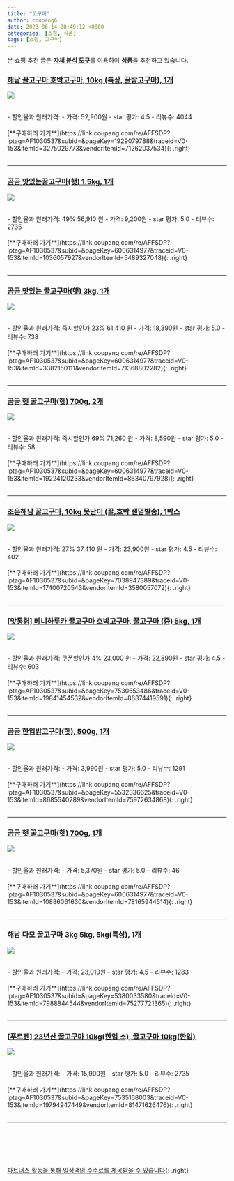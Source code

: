 ```yaml
---
title: "고구마"
author: coupang6
date: 2023-06-14 20:49:12 +0800
categories: [쇼핑, 식품]
tags: [쇼핑, 고구마]
---
```


본 쇼핑 추천 글은 [**자체 분석 도구**](https://itemscout.io/)를 이용하여 [**상품**](https://link.coupang.com/a/bao1ui)을 추천하고 있습니다.

### [해남 꿀고구마 호박고구마, 10kg (특상, 꿀밤고구마), 1개](https://link.coupang.com/re/AFFSDP?lptag=AF1030537&subid=&pageKey=1929079788&traceid=V0-153&itemId=3275029773&vendorItemId=71262037534) 

![](https://thumbnail10.coupangcdn.com/thumbnails/remote/230x230ex/image/vendor_inventory/2b96/fe7e61631cc663223543f2578b71872e6c8318bca2d685cd286bc7040aea.jpg)


<br>
- 할인율과 원래가격: 
- 가격: 52,900원
- star 평가: 4.5
- 리뷰수: 4044
<br>
<br>
[**구매하러 가기**](https://link.coupang.com/re/AFFSDP?lptag=AF1030537&subid=&pageKey=1929079788&traceid=V0-153&itemId=3275029773&vendorItemId=71262037534){: .right}
<br>
<br>

---

### [곰곰 맛있는꿀고구마(햇) 1.5kg, 1개](https://link.coupang.com/re/AFFSDP?lptag=AF1030537&subid=&pageKey=6006314977&traceid=V0-153&itemId=1036057927&vendorItemId=5489327048) 

![](https://thumbnail10.coupangcdn.com/thumbnails/remote/230x230ex/image/retail/images/699379267485090-81f87b36-5c56-4e35-99ac-6e0257442de1.jpg)


<br>
- 할인율과 원래가격: 49%  56,910   원
- 가격: 9,200원
- star 평가: 5.0
- 리뷰수: 2735
<br>
<br>
[**구매하러 가기**](https://link.coupang.com/re/AFFSDP?lptag=AF1030537&subid=&pageKey=6006314977&traceid=V0-153&itemId=1036057927&vendorItemId=5489327048){: .right}
<br>
<br>

---

### [곰곰 맛있는 꿀고구마(햇) 3kg, 1개](https://link.coupang.com/re/AFFSDP?lptag=AF1030537&subid=&pageKey=6006314977&traceid=V0-153&itemId=3382150111&vendorItemId=71368802282) 

![](https://thumbnail9.coupangcdn.com/thumbnails/remote/230x230ex/image/retail/images/6610696544826726-5eb1d923-5a78-4afe-ae54-8883a770ff81.png)


<br>
- 할인율과 원래가격: 즉시할인가 23%  61,410   원
- 가격: 18,390원
- star 평가: 5.0
- 리뷰수: 738
<br>
<br>
[**구매하러 가기**](https://link.coupang.com/re/AFFSDP?lptag=AF1030537&subid=&pageKey=6006314977&traceid=V0-153&itemId=3382150111&vendorItemId=71368802282){: .right}
<br>
<br>

---

### [곰곰 햇 꿀고구마(햇) 700g, 2개](https://link.coupang.com/re/AFFSDP?lptag=AF1030537&subid=&pageKey=6006314977&traceid=V0-153&itemId=19224120233&vendorItemId=86340797928) 

![](https://thumbnail9.coupangcdn.com/thumbnails/remote/230x230ex/image/retail/images/6688284357259786-73efdb6b-7343-468c-9eb5-be310404eecc.jpg)


<br>
- 할인율과 원래가격: 즉시할인가 69%  71,260   원
- 가격: 8,590원
- star 평가: 5.0
- 리뷰수: 58
<br>
<br>
[**구매하러 가기**](https://link.coupang.com/re/AFFSDP?lptag=AF1030537&subid=&pageKey=6006314977&traceid=V0-153&itemId=19224120233&vendorItemId=86340797928){: .right}
<br>
<br>

---

### [조은해남 꿀고구마, 10kg 못난이 (꿀,호박 랜덤발송), 1박스](https://link.coupang.com/re/AFFSDP?lptag=AF1030537&subid=&pageKey=7038947389&traceid=V0-153&itemId=17400720543&vendorItemId=3580057072) 

![](https://thumbnail10.coupangcdn.com/thumbnails/remote/230x230ex/image/vendor_inventory/images/2018/12/28/11/7/60aab93b-b252-45aa-8326-9298c60eed22.jpg)


<br>
- 할인율과 원래가격: 27%  37,410   원
- 가격: 23,900원
- star 평가: 4.5
- 리뷰수: 402
<br>
<br>
[**구매하러 가기**](https://link.coupang.com/re/AFFSDP?lptag=AF1030537&subid=&pageKey=7038947389&traceid=V0-153&itemId=17400720543&vendorItemId=3580057072){: .right}
<br>
<br>

---

### [[맛통령] 베니하루카 꿀고구마 호박고구마, 꿀고구마 (중) 5kg, 1개](https://link.coupang.com/re/AFFSDP?lptag=AF1030537&subid=&pageKey=7530553486&traceid=V0-153&itemId=19841454532&vendorItemId=86874419591) 

![](https://thumbnail8.coupangcdn.com/thumbnails/remote/230x230ex/image/vendor_inventory/487a/a6d51725cdd323fe66ea02cfdf944deff9aa7fe047135433eb6476ee8280.jpg)


<br>
- 할인율과 원래가격: 쿠폰할인가 4%  23,000   원
- 가격: 22,890원
- star 평가: 4.5
- 리뷰수: 603
<br>
<br>
[**구매하러 가기**](https://link.coupang.com/re/AFFSDP?lptag=AF1030537&subid=&pageKey=7530553486&traceid=V0-153&itemId=19841454532&vendorItemId=86874419591){: .right}
<br>
<br>

---

### [곰곰 한입밤고구마(햇), 500g, 1개](https://link.coupang.com/re/AFFSDP?lptag=AF1030537&subid=&pageKey=5532336625&traceid=V0-153&itemId=8685540289&vendorItemId=75972634868) 

![](https://thumbnail10.coupangcdn.com/thumbnails/remote/230x230ex/image/retail/images/91186387801236-5622aed2-5cd4-413b-b3dd-5e334aeb89ea.jpg)


<br>
- 할인율과 원래가격: 
- 가격: 3,990원
- star 평가: 5.0
- 리뷰수: 1291
<br>
<br>
[**구매하러 가기**](https://link.coupang.com/re/AFFSDP?lptag=AF1030537&subid=&pageKey=5532336625&traceid=V0-153&itemId=8685540289&vendorItemId=75972634868){: .right}
<br>
<br>

---

### [곰곰 햇 꿀고구마(햇) 700g, 1개](https://link.coupang.com/re/AFFSDP?lptag=AF1030537&subid=&pageKey=6006314977&traceid=V0-153&itemId=10886061630&vendorItemId=78165944514) 

![](https://thumbnail9.coupangcdn.com/thumbnails/remote/230x230ex/image/retail/images/1304268877433-56cede61-d739-40d5-8cd8-b16319889cdc.jpg)


<br>
- 할인율과 원래가격: 
- 가격: 5,370원
- star 평가: 5.0
- 리뷰수: 46
<br>
<br>
[**구매하러 가기**](https://link.coupang.com/re/AFFSDP?lptag=AF1030537&subid=&pageKey=6006314977&traceid=V0-153&itemId=10886061630&vendorItemId=78165944514){: .right}
<br>
<br>

---

### [해남 다모 꿀고구마 3kg 5kg, 5kg(특상), 1개](https://link.coupang.com/re/AFFSDP?lptag=AF1030537&subid=&pageKey=5380033580&traceid=V0-153&itemId=7988844544&vendorItemId=75277721365) 

![](https://thumbnail9.coupangcdn.com/thumbnails/remote/230x230ex/image/vendor_inventory/3a78/374350b810966a6c1b996f94d87779a8de2aaf3d6b968edecdd27d321c2b.jpeg)


<br>
- 할인율과 원래가격: 
- 가격: 23,010원
- star 평가: 4.5
- 리뷰수: 1283
<br>
<br>
[**구매하러 가기**](https://link.coupang.com/re/AFFSDP?lptag=AF1030537&subid=&pageKey=5380033580&traceid=V0-153&itemId=7988844544&vendorItemId=75277721365){: .right}
<br>
<br>

---

### [[푸르젠] 23년산 꿀고구마 10kg(한입 소), 꿀고구마 10kg(한입)](https://link.coupang.com/re/AFFSDP?lptag=AF1030537&subid=&pageKey=7535168003&traceid=V0-153&itemId=19794947449&vendorItemId=81471626476) 

![](https://thumbnail10.coupangcdn.com/thumbnails/remote/230x230ex/image/vendor_inventory/f07a/ac1d9785f7c3c0d98d13e720ad6b947d9ef6261e2c5a2e75dc8efc375dc3.jpg)


<br>
- 할인율과 원래가격: 
- 가격: 15,900원
- star 평가: 5.0
- 리뷰수: 2735
<br>
<br>
[**구매하러 가기**](https://link.coupang.com/re/AFFSDP?lptag=AF1030537&subid=&pageKey=7535168003&traceid=V0-153&itemId=19794947449&vendorItemId=81471626476){: .right}
<br>
<br>

---
<br><br><br><br><br> [파트너스 활동을 통해 일정액의 수수료를 제공받을 수 있습니다](https://link.coupang.com/a/bao1ui){: .right}